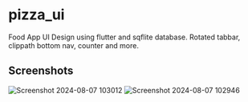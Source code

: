 # pizza_ui
Food App UI Design using flutter and sqflite database. Rotated tabbar, clippath bottom nav, counter and more.

## Screenshots
![Screenshot 2024-08-07 103012](https://github.com/user-attachments/assets/f7fcc6ae-b8d2-439c-a6c5-b3e53b3b4baa)
![Screenshot 2024-08-07 102946](https://github.com/user-attachments/assets/1ee6803d-a807-4270-bd92-323d3093d477)
